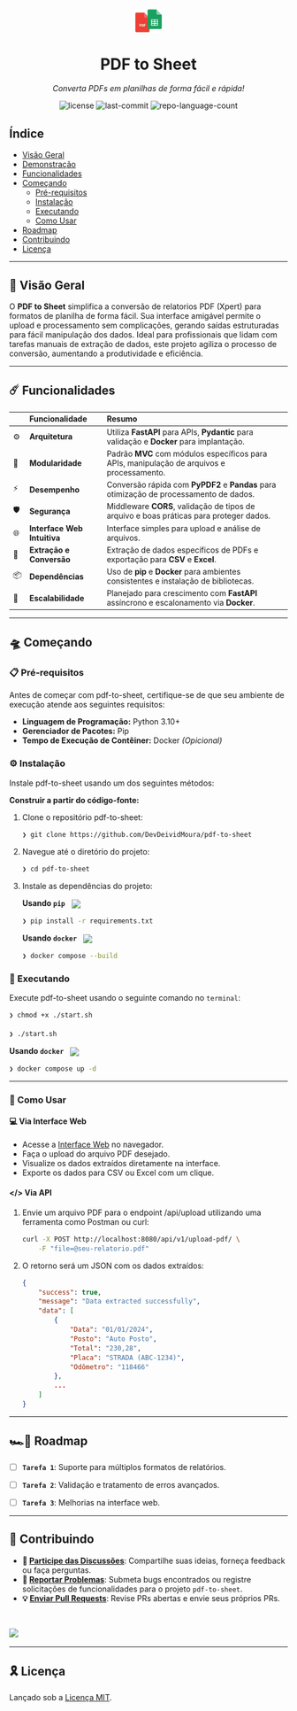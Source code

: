 
<p align="center">
    <img src="https://raw.githubusercontent.com/DevDeividMoura/pdf-to-sheet/refs/heads/main/src/static/logo.png" align="center" width="10%">
</p>
<p align="center"><h1 align="center">PDF to Sheet</h1></p>
<p align="center"><em>Converta PDFs em planilhas de forma fácil e rápida!</em></p>

<p align="center">
    <img src="https://img.shields.io/github/license/DevDeividMoura/pdf-to-sheet?style=default&logo=opensourceinitiative&logoColor=white&color=0080ff" alt="license">
    <img src="https://img.shields.io/github/last-commit/DevDeividMoura/pdf-to-sheet?style=default&logo=git&logoColor=white&color=0080ff" alt="last-commit">
    <img src="https://img.shields.io/github/languages/count/DevDeividMoura/pdf-to-sheet?style=default&color=0080ff" alt="repo-language-count">
</p>

## Índice

- [Visão Geral](#🔮-visão-geral)
- [Demonstração](#🔮-visão-geral)
- [Funcionalidades](#☄️-funcionalidades)
- [Começando](#🛸-começando)
  - [Pré-requisitos](#📋-pré-requisitos)
  - [Instalação](#⚙️-instalação)
  - [Executando](#🚀-executando)
  - [Como Usar](#🤖-como-usar)
- [Roadmap](#🏎️💨-roadmap)
- [Contribuindo](#🔰-contribuindo)
- [Licença](#🎗-licença)

---

## 🔮 Visão Geral

O **PDF to Sheet** simplifica a conversão de relatorios PDF (Xpert) para formatos de planilha de forma fácil. Sua interface amigável permite o upload e processamento sem complicações, gerando saídas estruturadas para fácil manipulação dos dados. Ideal para profissionais que lidam com tarefas manuais de extração de dados, este projeto agiliza o processo de conversão, aumentando a produtividade e eficiência.

---

## ☄️ Funcionalidades

|  | Funcionalidade                | Resumo                                                                                       |
| :---- | :---------------------------- | :------------------------------------------------------------------------------------------- |
| ⚙️    | **Arquitetura**               | Utiliza **FastAPI** para APIs, **Pydantic** para validação e **Docker** para implantação.     |
| 🧩    | **Modularidade**              | Padrão **MVC** com módulos específicos para APIs, manipulação de arquivos e processamento.    |
| ⚡️    | **Desempenho**                | Conversão rápida com **PyPDF2** e **Pandas** para otimização de processamento de dados.       |
| 🛡️    | **Segurança**                 | Middleware **CORS**, validação de tipos de arquivo e boas práticas para proteger dados.       |
| 🌐    | **Interface Web Intuitiva**   | Interface simples para upload e análise de arquivos.                                         |
| 🔄    | **Extração e Conversão**      | Extração de dados específicos de PDFs e exportação para **CSV** e **Excel**.                 |
| 📦    | **Dependências**              | Uso de **pip** e **Docker** para ambientes consistentes e instalação de bibliotecas.          |
| 🚀    | **Escalabilidade**            | Planejado para crescimento com **FastAPI** assíncrono e escalonamento via **Docker**.         |

---
## 🛸 Começando

### 📋 Pré-requisitos

Antes de começar com pdf-to-sheet, certifique-se de que seu ambiente de execução atende aos seguintes requisitos:

- **Linguagem de Programação:** Python 3.10+
- **Gerenciador de Pacotes:** Pip
- **Tempo de Execução de Contêiner:** Docker *(Opicional)*


### ⚙️ Instalação

Instale pdf-to-sheet usando um dos seguintes métodos:

**Construir a partir do código-fonte:**

1. Clone o repositório pdf-to-sheet:
    ```sh
    ❯ git clone https://github.com/DevDeividMoura/pdf-to-sheet
    ```

2. Navegue até o diretório do projeto:
    ```sh
    ❯ cd pdf-to-sheet
    ```

3. Instale as dependências do projeto:


    **Usando `pip`** &nbsp; [<img align="center" src="https://img.shields.io/badge/Pip-3776AB.svg?style={badge_style}&logo=pypi&logoColor=white" />](https://pypi.org/project/pip/)

    ```sh
    ❯ pip install -r requirements.txt
    ```


    **Usando `docker`** &nbsp; [<img align="center" src="https://img.shields.io/badge/Docker-2CA5E0.svg?style={badge_style}&logo=docker&logoColor=white" />](https://www.docker.com/)

    ```sh
    ❯ docker compose --build
    ```

### 🚀 Executando 
Execute pdf-to-sheet usando o seguinte comando no `terminal`:


```sh
❯ chmod +x ./start.sh

❯ ./start.sh
```


**Usando `docker`** &nbsp; [<img align="center" src="https://img.shields.io/badge/Docker-2CA5E0.svg?style={badge_style}&logo=docker&logoColor=white" />](https://www.docker.com/)

```sh
❯ docker compose up -d
```
---
### 🤖 Como Usar

#### 💻 Via Interface Web
- Acesse a [Interface Web](http://localhost:8080) no navegador.
- Faça o upload do arquivo PDF desejado.
- Visualize os dados extraídos diretamente na interface.
- Exporte os dados para CSV ou Excel com um clique.

#### </> Via API
1. Envie um arquivo PDF para o endpoint /api/upload utilizando uma ferramenta como Postman ou curl:

    ```bash
    curl -X POST http://localhost:8080/api/v1/upload-pdf/ \
        -F "file=@seu-relatorio.pdf"
    ```

2. O retorno será um JSON com os dados extraídos:

    ```json
    {
        "success": true,
        "message": "Data extracted successfully",
        "data": [
            {
                "Data": "01/01/2024",
                "Posto": "Auto Posto",
                "Total": "230,28",
                "Placa": "STRADA (ABC-1234)",
                "Odômetro": "118466"
            },
            ...
        ]
    }
    ```
---
## 🏎️💨 Roadmap

- [ ] **`Tarefa 1`**: Suporte para múltiplos formatos de relatórios.
- [ ] **`Tarefa 2`**: Validação e tratamento de erros avançados.
- [ ] **`Tarefa 3`**: Melhorias na interface web.


---
## 🔰 Contribuindo

- **💬 [Participe das Discussões](https://github.com/DevDeividMoura/pdf-to-sheet/discussions)**: Compartilhe suas ideias, forneça feedback ou faça perguntas.
- **🐛 [Reportar Problemas](https://github.com/DevDeividMoura/pdf-to-sheet/issues)**: Submeta bugs encontrados ou registre solicitações de funcionalidades para o projeto `pdf-to-sheet`.
- **💡 [Enviar Pull Requests](https://github.com/DevDeividMoura/pdf-to-sheet/blob/main/CONTRIBUTING.md)**: Revise PRs abertas e envie seus próprios PRs.


<br>
<p align="left">
   <a href="https://github.com{/DevDeividMoura/pdf-to-sheet/}graphs/contributors">
      <img src="https://contrib.rocks/image?repo=DevDeividMoura/pdf-to-sheet">
   </a>
</p>

---
## 🎗 Licença

Lançado sob a [Licença MIT](LICENSE).


